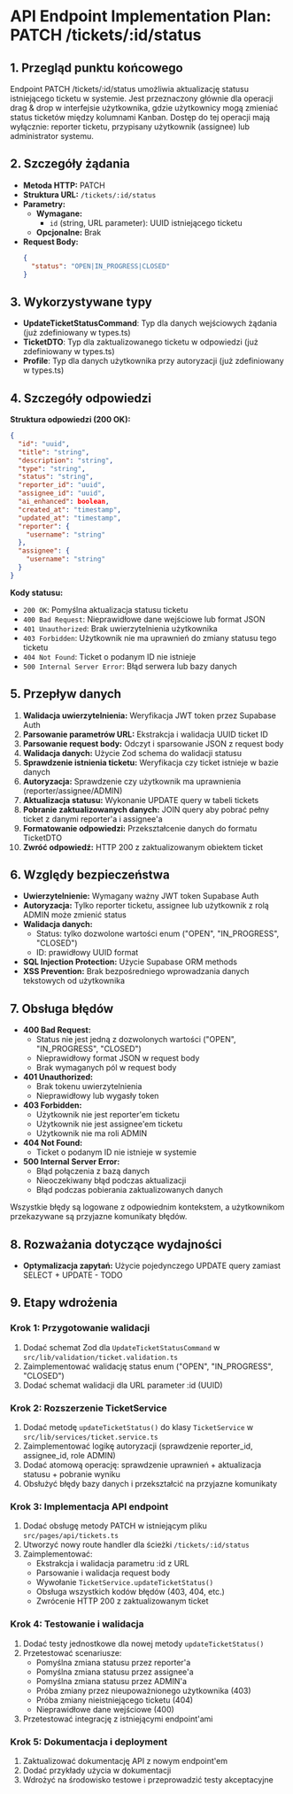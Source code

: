 # API Endpoint Implementation Plan: PATCH /tickets/:id/status

## 1. Przegląd punktu końcowego

Endpoint PATCH /tickets/:id/status umożliwia aktualizację statusu istniejącego ticketu w systemie. Jest przeznaczony głównie dla operacji drag & drop w interfejsie użytkownika, gdzie użytkownicy mogą zmieniać status ticketów między kolumnami Kanban. Dostęp do tej operacji mają wyłącznie: reporter ticketu, przypisany użytkownik (assignee) lub administrator systemu.

## 2. Szczegóły żądania

- **Metoda HTTP:** PATCH
- **Struktura URL:** `/tickets/:id/status`
- **Parametry:**
  - **Wymagane:**
    - `id` (string, URL parameter): UUID istniejącego ticketu
  - **Opcjonalne:** Brak
- **Request Body:**
  ```json
  {
    "status": "OPEN|IN_PROGRESS|CLOSED"
  }
  ```

## 3. Wykorzystywane typy

- **UpdateTicketStatusCommand**: Typ dla danych wejściowych żądania (już zdefiniowany w types.ts)
- **TicketDTO**: Typ dla zaktualizowanego ticketu w odpowiedzi (już zdefiniowany w types.ts)
- **Profile**: Typ dla danych użytkownika przy autoryzacji (już zdefiniowany w types.ts)

## 4. Szczegóły odpowiedzi

**Struktura odpowiedzi (200 OK):**

```json
{
  "id": "uuid",
  "title": "string",
  "description": "string",
  "type": "string",
  "status": "string",
  "reporter_id": "uuid",
  "assignee_id": "uuid",
  "ai_enhanced": boolean,
  "created_at": "timestamp",
  "updated_at": "timestamp",
  "reporter": {
    "username": "string"
  },
  "assignee": {
    "username": "string"
  }
}
```

**Kody statusu:**

- `200 OK`: Pomyślna aktualizacja statusu ticketu
- `400 Bad Request`: Nieprawidłowe dane wejściowe lub format JSON
- `401 Unauthorized`: Brak uwierzytelnienia użytkownika
- `403 Forbidden`: Użytkownik nie ma uprawnień do zmiany statusu tego ticketu
- `404 Not Found`: Ticket o podanym ID nie istnieje
- `500 Internal Server Error`: Błąd serwera lub bazy danych

## 5. Przepływ danych

1. **Walidacja uwierzytelnienia:** Weryfikacja JWT token przez Supabase Auth
2. **Parsowanie parametrów URL:** Ekstrakcja i walidacja UUID ticket ID
3. **Parsowanie request body:** Odczyt i sparsowanie JSON z request body
4. **Walidacja danych:** Użycie Zod schema do walidacji statusu
5. **Sprawdzenie istnienia ticketu:** Weryfikacja czy ticket istnieje w bazie danych
6. **Autoryzacja:** Sprawdzenie czy użytkownik ma uprawnienia (reporter/assignee/ADMIN)
7. **Aktualizacja statusu:** Wykonanie UPDATE query w tabeli tickets
8. **Pobranie zaktualizowanych danych:** JOIN query aby pobrać pełny ticket z danymi reporter'a i assignee'a
9. **Formatowanie odpowiedzi:** Przekształcenie danych do formatu TicketDTO
10. **Zwróć odpowiedź:** HTTP 200 z zaktualizowanym obiektem ticket

## 6. Względy bezpieczeństwa

- **Uwierzytelnienie:** Wymagany ważny JWT token Supabase Auth
- **Autoryzacja:** Tylko reporter ticketu, assignee lub użytkownik z rolą ADMIN może zmienić status
- **Walidacja danych:**
  - Status: tylko dozwolone wartości enum ("OPEN", "IN_PROGRESS", "CLOSED")
  - ID: prawidłowy UUID format
- **SQL Injection Protection:** Użycie Supabase ORM methods
- **XSS Prevention:** Brak bezpośredniego wprowadzania danych tekstowych od użytkownika

## 7. Obsługa błędów

- **400 Bad Request:**
  - Status nie jest jedną z dozwolonych wartości ("OPEN", "IN_PROGRESS", "CLOSED")
  - Nieprawidłowy format JSON w request body
  - Brak wymaganych pól w request body
- **401 Unauthorized:**
  - Brak tokenu uwierzytelnienia
  - Nieprawidłowy lub wygasły token
- **403 Forbidden:**
  - Użytkownik nie jest reporter'em ticketu
  - Użytkownik nie jest assignee'em ticketu
  - Użytkownik nie ma roli ADMIN
- **404 Not Found:**
  - Ticket o podanym ID nie istnieje w systemie
- **500 Internal Server Error:**
  - Błąd połączenia z bazą danych
  - Nieoczekiwany błąd podczas aktualizacji
  - Błąd podczas pobierania zaktualizowanych danych

Wszystkie błędy są logowane z odpowiednim kontekstem, a użytkownikom przekazywane są przyjazne komunikaty błędów.

## 8. Rozważania dotyczące wydajności

- **Optymalizacja zapytań:** Użycie pojedynczego UPDATE query zamiast SELECT + UPDATE - TODO

## 9. Etapy wdrożenia

### Krok 1: Przygotowanie walidacji

1. Dodać schemat Zod dla `UpdateTicketStatusCommand` w `src/lib/validation/ticket.validation.ts`
2. Zaimplementować walidację status enum ("OPEN", "IN_PROGRESS", "CLOSED")
3. Dodać schemat walidacji dla URL parameter :id (UUID)

### Krok 2: Rozszerzenie TicketService

1. Dodać metodę `updateTicketStatus()` do klasy `TicketService` w `src/lib/services/ticket.service.ts`
2. Zaimplementować logikę autoryzacji (sprawdzenie reporter_id, assignee_id, role ADMIN)
3. Dodać atomową operację: sprawdzenie uprawnień + aktualizacja statusu + pobranie wyniku
4. Obsłużyć błędy bazy danych i przekształcić na przyjazne komunikaty

### Krok 3: Implementacja API endpoint

1. Dodać obsługę metody PATCH w istniejącym pliku `src/pages/api/tickets.ts`
2. Utworzyć nowy route handler dla ścieżki `/tickets/:id/status`
3. Zaimplementować:
   - Ekstrakcja i walidacja parametru :id z URL
   - Parsowanie i walidacja request body
   - Wywołanie `TicketService.updateTicketStatus()`
   - Obsługa wszystkich kodów błędów (403, 404, etc.)
   - Zwrócenie HTTP 200 z zaktualizowanym ticket

### Krok 4: Testowanie i walidacja

1. Dodać testy jednostkowe dla nowej metody `updateTicketStatus()`
2. Przetestować scenariusze:
   - Pomyślna zmiana statusu przez reporter'a
   - Pomyślna zmiana statusu przez assignee'a
   - Pomyślna zmiana statusu przez ADMIN'a
   - Próba zmiany przez nieupoważnionego użytkownika (403)
   - Próba zmiany nieistniejącego ticketu (404)
   - Nieprawidłowe dane wejściowe (400)
3. Przetestować integrację z istniejącymi endpoint'ami

### Krok 5: Dokumentacja i deployment

1. Zaktualizować dokumentację API z nowym endpoint'em
2. Dodać przykłady użycia w dokumentacji
3. Wdrożyć na środowisko testowe i przeprowadzić testy akceptacyjne
